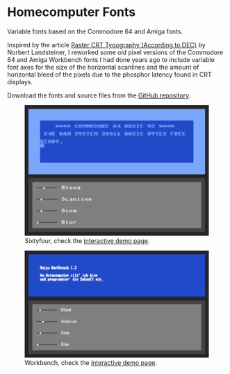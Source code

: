 # Homecomputer Fonts

Variable fonts based on the Commodore 64 and Amiga fonts.

Inspired by the article [Raster CRT Typography (According to DEC)](https://www.masswerk.at/nowgobang/2019/dec-crt-typography) by Norbert Landsteiner, I reworked some old pixel versions of the Commodore 64 and Amiga Workbench fonts I had done years ago to include variable font axes for the size of the horizontal scanlines and the amount of horizontal bleed of the pixels due to the phosphor latency found in CRT displays.

Download the fonts and source files from the [GitHub repository](https://github.com/jenskutilek/homecomputer-fonts).

<figure>
	<img src="images/64.png">
	<figcaption>Sixtyfour, check the <a href="/documentation/demo-sixtyfour.html">interactive demo page</a>.</figcaption>
</figure>

<figure>
	<img src="images/wb.png">
	<figcaption>Workbench, check the <a href="/documentation/demo-workbench.html">interactive demo page</a>.</figcaption>
</figure>
